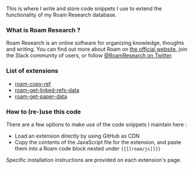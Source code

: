 
This is where I write and store code snippets I use to extend the functionality of my Roam Research database. 

### What is Roam Research ?

Roam Research is an online software for organizing knowledge, thoughts and writing. You can find out more about Roam on [the official website](roamresearch.com), join the Slack community of users, or follow [@RoamResearch on Twitter](https://twitter.com/RoamResearch).

### List of extensions

 - [roam-copy-ref](roam-copy-ref/README.md)
 - [roam-get-linked-refs-data](roam-get-linked-refs-data/README.md)
 - [roam-get-paper-data](roam-get-paper-data/README.md)

### How to (re-)use this code

There are a few options to make use of the code snippets I maintain here : 
 - Load an extension directly by using GitHub as CDN
 - Copy the contents of the JavaScript file for the extension, and paste them into a Roam code block nested under `{{[[roam/js]]}}` 
 
Specific installation instructions are provided on each extension's page.
